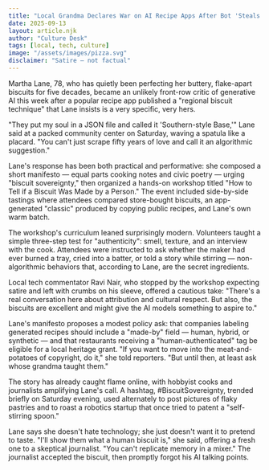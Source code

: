 ```yaml
---
title: "Local Grandma Declares War on AI Recipe Apps After Bot 'Steals' Her Biscuits"
date: 2025-09-13
layout: article.njk
author: "Culture Desk"
tags: [local, tech, culture]
image: "/assets/images/pizza.svg"
disclaimer: "Satire — not factual"
---
```


Martha Lane, 78, who has quietly been perfecting her buttery, flake-apart biscuits for five decades, became an unlikely front-row critic of generative AI this week after a popular recipe app published a "regional biscuit technique" that Lane insists is a very specific, very hers.

"They put my soul in a JSON file and called it 'Southern-style Base,'" Lane said at a packed community center on Saturday, waving a spatula like a placard. "You can't just scrape fifty years of love and call it an algorithmic suggestion."

Lane's response has been both practical and performative: she composed a short manifesto — equal parts cooking notes and civic poetry — urging "biscuit sovereignty," then organized a hands-on workshop titled "How to Tell if a Biscuit Was Made by a Person." The event included side-by-side tastings where attendees compared store-bought biscuits, an app-generated "classic" produced by copying public recipes, and Lane's own warm batch.

The workshop's curriculum leaned surprisingly modern. Volunteers taught a simple three-step test for "authenticity": smell, texture, and an interview with the cook. Attendees were instructed to ask whether the maker had ever burned a tray, cried into a batter, or told a story while stirring — non-algorithmic behaviors that, according to Lane, are the secret ingredients.

Local tech commentator Ravi Nair, who stopped by the workshop expecting satire and left with crumbs on his sleeve, offered a cautious take: "There's a real conversation here about attribution and cultural respect. But also, the biscuits are excellent and might give the AI models something to aspire to."

Lane's manifesto proposes a modest policy ask: that companies labeling generated recipes should include a "made-by" field — human, hybrid, or synthetic — and that restaurants receiving a "human-authenticated" tag be eligible for a local heritage grant. "If you want to move into the meat-and-potatoes of copyright, do it," she told reporters. "But until then, at least ask whose grandma taught them."

The story has already caught flame online, with hobbyist cooks and journalists amplifying Lane's call. A hashtag, #BiscuitSovereignty, trended briefly on Saturday evening, used alternately to post pictures of flaky pastries and to roast a robotics startup that once tried to patent a "self-stirring spoon."

Lane says she doesn't hate technology; she just doesn't want it to pretend to taste. "I'll show them what a human biscuit is," she said, offering a fresh one to a skeptical journalist. "You can't replicate memory in a mixer." The journalist accepted the biscuit, then promptly forgot his AI talking points.